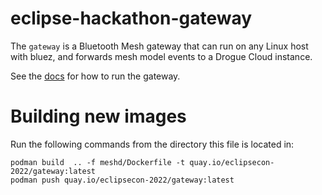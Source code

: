# eclipse-hackathon-gateway

The `gateway` is a Bluetooth Mesh gateway that can run on any Linux host with bluez, and forwards mesh model events to a Drogue Cloud instance.

See the [docs](../DEVELOPING.md) for how to run the gateway.

# Building new images

Run the following commands from the directory this file is located in:

```shell
podman build  .. -f meshd/Dockerfile -t quay.io/eclipsecon-2022/gateway:latest
podman push quay.io/eclipsecon-2022/gateway:latest
```
